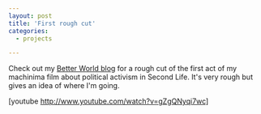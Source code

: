 ```yaml
---
layout: post
title: 'First rough cut'
categories:
  - projects

---
```


Check out my <a href="http://www.levjoy.com/betterworld">Better World blog</a> for a rough cut of the first act of my machinima film about political activism in Second Life.  It's very rough but gives an idea of where I'm going.

[youtube http://www.youtube.com/watch?v=gZgQNyqi7wc]
